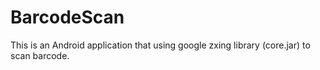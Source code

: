 # BarcodeScan
This is an Android application that using google zxing library (core.jar) to scan barcode.
